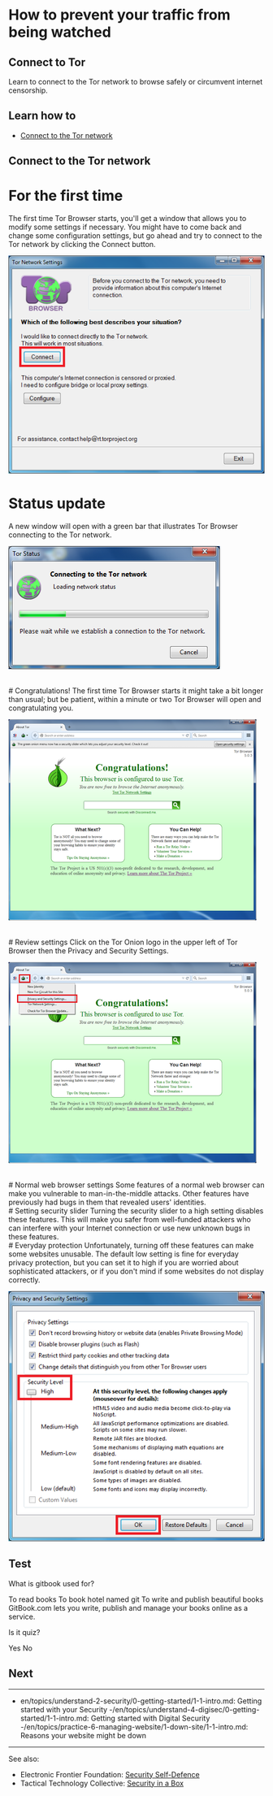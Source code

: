 # How to prevent your traffic from being watched
## Connect to Tor

Learn to connect to the Tor network to browse safely or circumvent internet censorship.



## Learn how to

- [Connect to the Tor network](en/topics/tool-9-tor-browser/1-connect-to-tor/3-learn.md)



## Connect to the Tor network

# For the first time
The first time Tor Browser starts, you'll get a window that allows you to modify some settings if necessary. You might have to come back and change some configuration settings, but go ahead and try to connect to the Tor network by clicking the Connect button.

![](009e.png)
<br>
# Status update
A new window will open with a green bar that illustrates Tor Browser connecting to the Tor network.

![](010.png)

<br>
# Congratulations!
The first time Tor Browser starts it might take a bit longer than usual; but be patient, within a minute or two Tor Browser will open and congratulating you.

![](12.png)

<br>
# Review settings
Click on the Tor Onion logo in the upper left of Tor Browser then the Privacy and Security Settings.

![](12e.png)

<br>
# Normal web browser settings
Some features of a normal web browser can make you vulnerable to man-in-the-middle attacks. Other features have previously had bugs in them that revealed users' identities.
<br>
# Setting security slider
Turning the security slider to a high setting disables these features. This will make you safer from well-funded attackers who can interfere with your Internet connection or use new unknown bugs in these features.
<br>
# Everyday protection
Unfortunately, turning off these features can make some websites unusable. The default low setting is fine for everyday privacy protection, but you can set it to high if you are worried about sophisticated attackers, or if you don't mind if some websites do not display correctly.

![](013e.png)



## Test

<quiz name="Gitbook Quiz">
    <question multiple>
        <p>What is gitbook used for?</p>
        <answer correct>To read books</answer>
        <answer>To book hotel named git</answer>
        <answer correct>To write and publish beautiful books</answer>
        <explanation>GitBook.com lets you write, publish and manage your books online as a service.</explanation>
    </question>
    <question>
        <p>Is it quiz?</p>
        <answer correct>Yes</answer>
        <answer>No</answer>
    </question>
</quiz>


## Next

---
- en/topics/understand-2-security/0-getting-started/1-1-intro.md: Getting started with your Security
-/en/topics/understand-4-digisec/0-getting-started/1-1-intro.md: Getting started with Digital Security
-/en/topics/practice-6-managing-website/1-down-site/1-1-intro.md: Reasons your website might be down
---
See also:
- Electronic Frontier Foundation: [Security Self-Defence](https://ssd.eff.org/en/)
- Tactical Technology Collective: [Security in a Box](https://securityinabox.org/en/)



